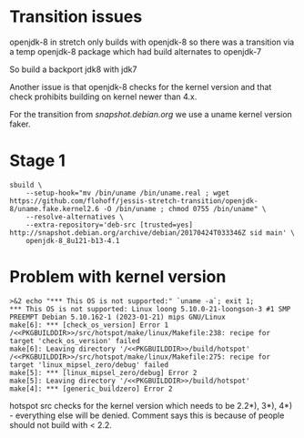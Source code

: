 
Transition issues
=================

openjdk-8 in stretch only builds with openjdk-8 so there was a transition 
via a temp openjdk-8 package which had build alternates to openjdk-7

So build a backport jdk8 with jdk7

Another issue is that openjdk-8 checks for the kernel version and that
check prohibits building on kernel newer than 4.x.

For the transition from *snapshot.debian.org* we use a uname kernel version faker.


Stage 1 
========

	sbuild \
		--setup-hook="mv /bin/uname /bin/uname.real ; wget https://github.com/flohoff/jessis-stretch-transition/openjdk-8/uname.fake.kernel2.6 -O /bin/uname ; chmod 0755 /bin/uname" \
		--resolve-alternatives \
		--extra-repository='deb-src [trusted=yes] http://snapshot.debian.org/archive/debian/20170424T033346Z sid main' \
		openjdk-8_8u121-b13-4.1

Problem with kernel version
===========================

	>&2 echo "*** This OS is not supported:" `uname -a`; exit 1;
	*** This OS is not supported: Linux loong 5.10.0-21-loongson-3 #1 SMP PREEMPT Debian 5.10.162-1 (2023-01-21) mips GNU/Linux
	make[6]: *** [check_os_version] Error 1
	/<<PKGBUILDDIR>>/src/hotspot/make/linux/Makefile:238: recipe for target 'check_os_version' failed
	make[6]: Leaving directory '/<<PKGBUILDDIR>>/build/hotspot'
	/<<PKGBUILDDIR>>/src/hotspot/make/linux/Makefile:275: recipe for target 'linux_mipsel_zero/debug' failed
	make[5]: *** [linux_mipsel_zero/debug] Error 2
	make[5]: Leaving directory '/<<PKGBUILDDIR>>/build/hotspot'
	make[4]: *** [generic_buildzero] Error 2

hotspot src checks for the kernel version which needs to be 2.2*), 3*), 4*) - everything else will be denied. Comment
says this is because of people should not build with < 2.2.

